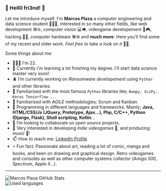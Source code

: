 ### 👋 Hell0 fri3nd! 👋

Let me introduce myself. I'm **Marcos Plaza** a computer engineering and data science student 👨🏽‍💻, interested in so many other fields, like web development 🕸☕️, computer vision 💻👁, videogame developement 👾🎮, hacking 🤍🎩, computer hardware 🛠⚙️ and **much more**. 
Here you'll find some of my recent and older work. *Feel free to take a look on it* 👀🙌.

Some things about me:

- 👨🏽‍💻 I'm 22.
- 🧠 Currently i'm learning a lot finishing my degree. I'll start data science master very soon!
- 🪲 I’m currently working on *Ransomware developement* using `Python` and other libraries.
- 🐍 Familiarised with the most famous `Python` libraries like; `Numpy, SciPy, Keras Tensorflow...`.
- 🏃 Familiarised with *AGILE* methodologies; Scrum and Kanban.
- 🦾 Programming in different languages and frameworks. Mainly; **Java, HTML/CSS/Js (JQuery, Prototype, Ajax...), Php, C/C++, Python (Django, Flask), Shell scripting, Kotlin**...
- 👯 I’m looking to collaborate on *open source* projects.
- 💬 Very interested in developing *Indie videogames* 👾, and producing *music* 🎹!
- 📫 How to reach me: [LinkedIn Profile](https://www.linkedin.com/in/marcos-plaza-gonzàlez-785a141b1/)
- ⚡ Fun fact: Passionate about art, reading a lot of comic, manga and books, and keen on drawing and graphical design. Retro videogames and consoles as well as other computer systems collector (*Amiga 500, Spectrum, Apple II...*).

---

<div class="container-fluid">
  <div class="row">
    <div class="col">
      <img alt="Marcos Plaza GitHub Stats" src="https://github-readme-stats.vercel.app/api?username=marcosPlaza&show_icons=true&hide_border=true"><br/>
    </div>
    <div class="col">
      <img alt="Used languages" src="https://github-readme-stats.vercel.app/api/top-langs/?username=marcosPlaza&theme=dracula"><br/>
    </div>
  </div>
</div>
